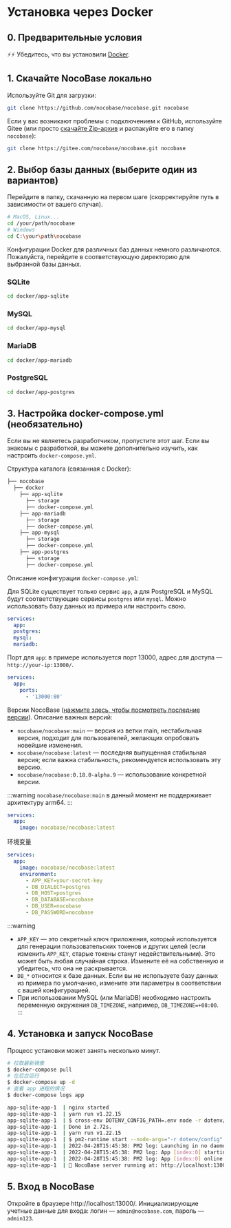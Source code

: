 # Установка через Docker

## 0. Предварительные условия

⚡⚡ Убедитесь, что вы установили [Docker](https://docs.docker.com/get-docker/).

## 1. Скачайте NocoBase локально

Используйте Git для загрузки:

```bash
git clone https://github.com/nocobase/nocobase.git nocobase
```

Если у вас возникают проблемы с подключением к GitHub, используйте Gitee (или просто [скачайте Zip-архив](https://gitee.com/nocobase/nocobase/repository/archive/main.zip) и распакуйте его в папку `nocobase`):

```bash
git clone https://gitee.com/nocobase/nocobase.git nocobase
```

## 2. Выбор базы данных (выберите один из вариантов)

Перейдите в папку, скачанную на первом шаге (скорректируйте путь в зависимости от вашего случая).

```bash
# MacOS, Linux...
cd /your/path/nocobase
# Windows
cd C:\your\path\nocobase
```

Конфигурации Docker для различных баз данных немного различаются. Пожалуйста, перейдите в соответствующую директорию для выбранной базы данных.

### SQLite

```bash
cd docker/app-sqlite
```

### MySQL

```bash
cd docker/app-mysql
```

### MariaDB

```bash
cd docker/app-mariadb
```

### PostgreSQL

```bash
cd docker/app-postgres
```

## 3. Настройка docker-compose.yml (необязательно)

<Alert>

Если вы не являетесь разработчиком, пропустите этот шаг. Если вы знакомы с разработкой, вы можете дополнительно изучить, как настроить `docker-compose.yml`.

</Alert>

Структура каталога (связанная с Docker):

```bash
├── nocobase
  ├── docker
    ├── app-sqlite
      ├── storage
      ├── docker-compose.yml
    ├── app-mariadb
      ├── storage
      ├── docker-compose.yml
    ├── app-mysql
      ├── storage
      ├── docker-compose.yml
    ├── app-postgres
      ├── storage
      ├── docker-compose.yml
```

Описание конфигурации `docker-compose.yml`:

Для SQLite существует только сервис `app`, а для PostgreSQL и MySQL будут соответствующие сервисы `postgres` или `mysql`. Можно использовать базу данных из примера или настроить свою.

```yml
services:
  app:
  postgres:
  mysql:
  mariadb:
```

Порт для `app`: в примере используется порт 13000, адрес для доступа — `http://your-ip:13000/`.

```yml
services:
  app:
    ports:
      - '13000:80'
```

Версии NocoBase ([нажмите здесь, чтобы посмотреть последние версии](https://hub.docker.com/r/nocobase/nocobase/tags)). Описание важных версий:

- `nocobase/nocobase:main` — версия из ветки main, нестабильная версия, подходит для пользователей, желающих опробовать новейшие изменения.
- `nocobase/nocobase:latest` — последняя выпущенная стабильная версия; если важна стабильность, рекомендуется использовать эту версию.
- `nocobase/nocobase:0.18.0-alpha.9` — использование конкретной версии.

:::warning
`nocobase/nocobase:main` в данный момент не поддерживает архитектуру arm64.
:::

```yml
services:
  app:
    image: nocobase/nocobase:latest
```

环境变量

```yml
services:
  app:
    image: nocobase/nocobase:latest
    environment:
      - APP_KEY=your-secret-key
      - DB_DIALECT=postgres
      - DB_HOST=postgres
      - DB_DATABASE=nocobase
      - DB_USER=nocobase
      - DB_PASSWORD=nocobase
```

:::warning
- `APP_KEY` — это секретный ключ приложения, который используется для генерации пользовательских токенов и других целей (если изменить `APP_KEY`, старые токены станут недействительными). Это может быть любая случайная строка. Измените её на собственную и убедитесь, что она не раскрывается.
- `DB_*` относится к базе данных. Если вы не используете базу данных из примера по умолчанию, измените эти параметры в соответствии с вашей конфигурацией.
- При использовании MySQL (или MariaDB) необходимо настроить переменную окружения `DB_TIMEZONE`, например, `DB_TIMEZONE=+08:00`.
:::

## 4. Установка и запуск NocoBase

Процесс установки может занять несколько минут.

```bash
# 拉取最新镜像
$ docker-compose pull
# 在后台运行
$ docker-compose up -d
# 查看 app 进程的情况
$ docker-compose logs app

app-sqlite-app-1  | nginx started
app-sqlite-app-1  | yarn run v1.22.15
app-sqlite-app-1  | $ cross-env DOTENV_CONFIG_PATH=.env node -r dotenv/config packages/app/server/lib/index.js install -s
app-sqlite-app-1  | Done in 2.72s.
app-sqlite-app-1  | yarn run v1.22.15
app-sqlite-app-1  | $ pm2-runtime start --node-args="-r dotenv/config" packages/app/server/lib/index.js -- start
app-sqlite-app-1  | 2022-04-28T15:45:38: PM2 log: Launching in no daemon mode
app-sqlite-app-1  | 2022-04-28T15:45:38: PM2 log: App [index:0] starting in -fork mode-
app-sqlite-app-1  | 2022-04-28T15:45:38: PM2 log: App [index:0] online
app-sqlite-app-1  | 🚀 NocoBase server running at: http://localhost:13000/
```

## 5. Вход в NocoBase

Откройте в браузере http://localhost:13000/. Инициализирующие учетные данные для входа: логин — `admin@nocobase.com`, пароль — `admin123`.

